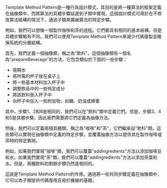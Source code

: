 

Template Method Pattern是一種行為設計模式，其目的是將一種算法的框架定義在抽像類中，而將算法的具體步驟延遲到子類中實現。這個設計模式可用於在不修改算法結構的情況下，通過子類來擴展算法的特定步驟。

例如，我們可以想像一個製作咖啡和茶的過程。它們都具有相同的基本結構，但是具體步驟略有不同。我們可以使用Template Method Pattern來減少代碼複製並確保系統的分層結構。

首先，我們定義一個抽像類，稱之為"飲料"。這個抽像類有一個名為"prepareBeverage"的方法，它包含類似於下面的一些步驟：

- 燒開水
- 將所需的杯子放在桌子上
- 將一些基本材料加入杯子中
- 調整飲品中的一些特定成分
- 將該飲料倒入杯子中
- 向杯子中加入一些附加物，如糖、奶油或蜂蜜

其中，步驟1、2和6是相同的，我們可以在"飲料"類中定義它們。但是，步驟3、4和5是具體步驟，因此我們需要將它們定義為抽像方法。

然後，我們可以定義兩個具體類，稱之為"咖啡"和"茶"，它們繼承自"飲料"類。這些類可以實現在抽像類中定義的特定步驟，並覆蓋抽像方法以提供其在製作咖啡或茶時的特定實現。

例如，如果我們實現"咖啡"類，我們可以覆蓋"addIngredients"方法以添加咖啡豆和水。如果我們實現"茶"類，我們可以覆蓋"addIngredients"方法以添加茶葉和水。但是，兩種飲料的剩餘步驟仍然是相同的。

這就是Template Method Pattern的作用。通過將一些共同步驟定義在抽像類中，它可以為子類提供代碼復用且易於擴展的基礎。